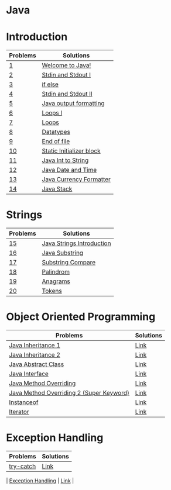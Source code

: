 # Java

# Introduction

| Problems                                                                          | Solutions                                                 |
| --------------------------------------------------------------------------------- | --------------------------------------------------------- |
| [1](https://www.hackerrank.com/challenges/welcome-to-java/problem)                | [Welcome to Java!](welcome-to-java)                       |
| [2](https://www.hackerrank.com/challenges/java-stdin-and-stdout-1/problem)        | [Stdin and Stdout I](stdin-stdout)                        |
| [3](https://www.hackerrank.com/challenges/java-if-else/problem)                   | [if else](if-else)                                        |
| [4](https://www.hackerrank.com/challenges/java-stdin-stdout/problem)              | [Stdin and Stdout II](stdin-stdout-II)                    |
| [5](https://www.hackerrank.com/challenges/java-output-formatting/problem)         | [Java output formatting](java-output-formatting)          |
| [6](https://www.hackerrank.com/challenges/java-loops-i/problem)                   | [Loops I](java-loops-I)                                   |
| [7](https://www.hackerrank.com/challenges/java-loops/problem)                     | [Loops](java-loops-II)                                    |
| [8](https://www.hackerrank.com/challenges/java-datatypes/problem)                 | [Datatypes](java-datatypes)                               |
| [9](https://www.hackerrank.com/challenges/java-end-of-file/problem)               | [End of file](end-of-file)                                |
| [10](https://www.hackerrank.com/challenges/java-static-initializer-block/problem) | [Static Initializer block](Java-Static-Initializer-Block) |
| [11](https://www.hackerrank.com/challenges/java-int-to-string/problem)            | [Java Int to String](int-to-string)                       |
| [12](https://www.hackerrank.com/challenges/java-date-and-time/problem)            | [Java Date and Time](date-and-time)                       |
| [13](https://www.hackerrank.com/challenges/java-currency-formatter/problem)       | [Java Currency Formatter](currency-formatter)             |
| [14](https://www.hackerrank.com/challenges/java-stack/problem)                    | [Java Stack](stack)                                       |

# Strings

| Problems                                                                      | Solutions                                  |
| ----------------------------------------------------------------------------- | ------------------------------------------ |
| [15](https://www.hackerrank.com/challenges/java-strings-introduction/problem) | [Java Strings Introduction](string-intro)  |
| [16](https://www.hackerrank.com/challenges/java-substring/problem)            | [Java Substring](substring)                |
| [17](https://www.hackerrank.com/challenges/java-string-compare/problem)       | [Substring Compare](substring-comparision) |
| [18](https://www.hackerrank.com/challenges/java-string-reverse/problem)       | [Palindrom](string-reverse)                |
| [19](https://www.hackerrank.com/challenges/java-anagrams/problem)             | [Anagrams](anagrams)                       |
| [20](https://www.hackerrank.com/challenges/java-string-tokens/problem)        | [Tokens](tokens)                           |

# Object Oriented Programming

| Problems                                                                                                                         | Solutions                   |
| -------------------------------------------------------------------------------------------------------------------------------- | --------------------------- |
| [Java Inheritance 1](https://www.hackerrank.com/challenges/java-inheritance-1/problem)                                           | [Link](InheritanceI)        |
| [Java Inheritance 2](https://www.hackerrank.com/challenges/java-inheritance-2/problem)                                           | [Link](InheritanceII)       |
| [Java Abstract Class](https://www.hackerrank.com/challenges/java-abstract-class/problem)                                         | [Link](abstract-class)      |
| [Java Interface](https://www.hackerrank.com/challenges/java-interface/problem)                                                   | [Link](interface)           |
| [Java Method Overriding](https://www.hackerrank.com/challenges/java-method-overriding/problem)                                   | [Link](method-overriding)   |
| [Java Method Overriding 2 (Super Keyword)](https://www.hackerrank.com/challenges/java-method-overriding-2-super-keyword/problem) | [Link](method-overriding-2) |
| [Instanceof](https://www.hackerrank.com/challenges/java-instanceof-keyword/)                                                     | [Link](instance-of-keyword) |
| [Iterator](https://www.hackerrank.com/challenges/java-iterator/problem)                                                          | [Link](iterator)            |

# Exception Handling

| Problems                                                                                     | Solutions         |
| -------------------------------------------------------------------------------------------- | ----------------- |
| [try-catch](https://www.hackerrank.com/challenges/java-exception-handling-try-catch/problem) | [Link](try-catch) |

| [Exception Handling](https://www.hackerrank.com/challenges/java-exception-handling/problem) | [Link](exception-handling) |
